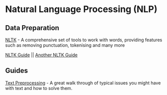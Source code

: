 # Natural Language Processing (NLP)

## Data Preparation 

[NLTK](https://www.nltk.org) - A comprehensive set of tools to work with words, providing features such as removing punctuation, tokenising and many more 

[NLTK Guide](https://www.kite.com/python/answers/how-to-remove-all-punctuation-marks-with-nltk-in-python) || [Another NLTK Guide](https://towardsdatascience.com/nlp-preprocessing-with-nltk-3c04ee00edc0)

## Guides

[Text Preprocessing](https://www.kdnuggets.com/2018/08/practitioners-guide-processing-understanding-text-2.html) - A great walk through of typical issues you might have with text and how to solve them.